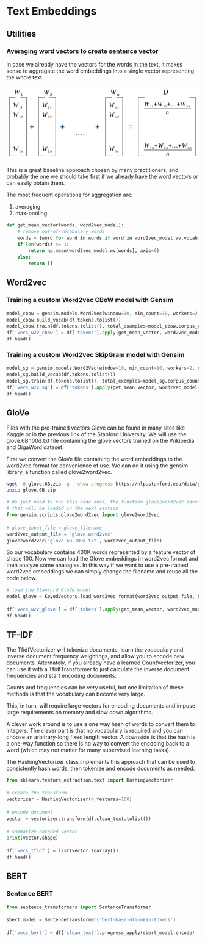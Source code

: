 # Text Embeddings

## Utilities

### Averaging word vectors to create sentence vector

In case we already have the vectors for the words in the text, it makes sense to aggregate the word embeddings into a single vector representing the whole text.

![](/img/nlp_vec_avg.png)

This is a great baseline approach chosen by many practitioners, and probably the one we should take first if we already have the word vectors or can easily obtain them.

The most frequent operations for aggregation are:
1. averaging
2. max-pooling

```py
def get_mean_vector(words, word2vec_model):
    # remove out-of-vocabulary words
    words = [word for word in words if word in word2vec_model.wv.vocab]
    if len(words) >= 1:
        return np.mean(word2vec_model.wv[words], axis=0)
    else:
        return []
```

## Word2vec

### Training a custom Word2vec CBoW model with Gensim

```py
model_cbow = gensim.models.Word2Vec(window=10, min_count=10, workers=2, size=100)
model_cbow.build_vocab(df.tokens.tolist())
model_cbow.train(df.tokens.tolist(), total_examples=model_cbow.corpus_count, epochs=20)
df['vecs_w2v_cbow'] = df['tokens'].apply(get_mean_vector, word2vec_model=model_cbow)
df.head()
```

### Training a custom Word2vec SkipGram model with Gensim

```py
model_sg = gensim.models.Word2Vec(window=10, min_count=10, workers=2, size=100, sg=1)
model_sg.build_vocab(df.tokens.tolist())
model_sg.train(df.tokens.tolist(), total_examples=model_sg.corpus_count, epochs=20)
df['vecs_w2v_sg'] = df['tokens'].apply(get_mean_vector, word2vec_model=model_sg)
df.head()
```

## GloVe

Files with the pre-trained vectors Glove can be found in many sites like Kaggle or in the previous link of the Stanford University. We will use the glove.6B.100d.txt file containing the glove vectors trained on the Wikipedia and GigaWord dataset.

First we convert the GloVe file containing the word embeddings to the word2vec format for convenience of use. We can do it using the gensim library, a function called glove2word2vec.

```sh
wget -O glove.6B.zip -q --show-progress https://nlp.stanford.edu/data/glove.6B.zip
unzip glove.6B.zip
```

```py
# We just need to run this code once, the function glove2word2vec saves the Glove embeddings in the word2vec format 
# that will be loaded in the next section
from gensim.scripts.glove2word2vec import glove2word2vec

# glove_input_file = glove_filename
word2vec_output_file = 'glove.word2vec'
glove2word2vec('glove.6B.100d.txt', word2vec_output_file)
```

So our vocabulary contains 400K words represented by a feature vector of shape 100. Now we can load the Glove embeddings in word2vec format and then analyze some analogies. In this way if we want to use a pre-trained word2vec embeddings we can simply change the filename and reuse all the code below.

```py
# load the Stanford GloVe model
model_glove = KeyedVectors.load_word2vec_format(word2vec_output_file, binary=False)

df['vecs_w2v_glove'] = df['tokens'].apply(get_mean_vector, word2vec_model=model_glove)
df.head()
```

## TF-IDF

The TfidfVectorizer will tokenize documents, learn the vocabulary and inverse document frequency weightings, and allow you to encode new documents. Alternately, if you already have a learned CountVectorizer, you can use it with a TfidfTransformer to just calculate the inverse document frequencies and start encoding documents.

Counts and frequencies can be very useful, but one limitation of these methods is that the vocabulary can become very large.

This, in turn, will require large vectors for encoding documents and impose large requirements on memory and slow down algorithms.

A clever work around is to use a one way hash of words to convert them to integers. The clever part is that no vocabulary is required and you can choose an arbitrary-long fixed length vector. A downside is that the hash is a one-way function so there is no way to convert the encoding back to a word (which may not matter for many supervised learning tasks).

The HashingVectorizer class implements this approach that can be used to consistently hash words, then tokenize and encode documents as needed.

```py
from sklearn.feature_extraction.text import HashingVectorizer

# create the transform
vectorizer = HashingVectorizer(n_features=100)

# encode document
vector = vectorizer.transform(df.clean_text.tolist())

# summarize encoded vector
print(vector.shape)

df['vecs_tfidf'] = list(vector.toarray())
df.head()
```

## BERT

### Sentence BERT

```py
from sentence_transformers import SentenceTransformer

sbert_model = SentenceTransformer('bert-base-nli-mean-tokens')

df['vecs_bert'] = df['clean_text'].progress_apply(sbert_model.encode)
```
